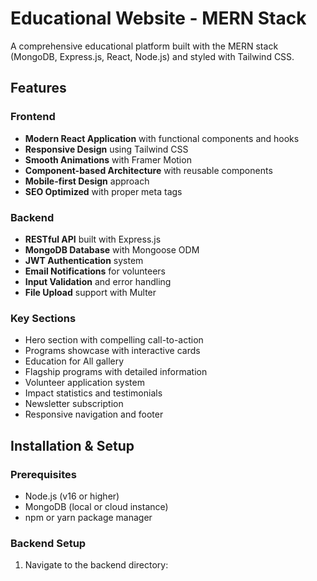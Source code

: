 # Educational Website - MERN Stack

A comprehensive educational platform built with the MERN stack (MongoDB, Express.js, React, Node.js) and styled with Tailwind CSS.

## Features

### Frontend
- **Modern React Application** with functional components and hooks
- **Responsive Design** using Tailwind CSS
- **Smooth Animations** with Framer Motion
- **Component-based Architecture** with reusable components
- **Mobile-first Design** approach
- **SEO Optimized** with proper meta tags

### Backend
- **RESTful API** built with Express.js
- **MongoDB Database** with Mongoose ODM
- **JWT Authentication** system
- **Email Notifications** for volunteers
- **Input Validation** and error handling
- **File Upload** support with Multer

### Key Sections
- Hero section with compelling call-to-action
- Programs showcase with interactive cards
- Education for All gallery
- Flagship programs with detailed information
- Volunteer application system
- Impact statistics and testimonials
- Newsletter subscription
- Responsive navigation and footer

## Installation & Setup

### Prerequisites
- Node.js (v16 or higher)
- MongoDB (local or cloud instance)
- npm or yarn package manager

### Backend Setup
1. Navigate to the backend directory:
